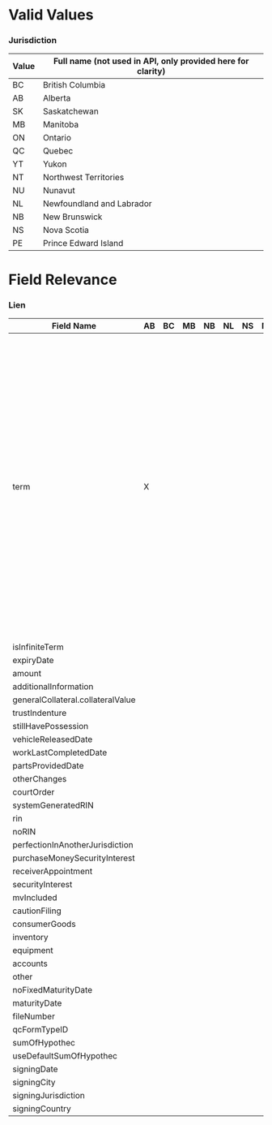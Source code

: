 # Valid Values
### Jurisdiction

| Value | Full name (not used in API, only provided here for clarity) |
| ----- | ----------------------------------------------------------- |
| BC | British Columbia |
| AB | Alberta |
| SK | Saskatchewan |
| MB | Manitoba |
| ON | Ontario |
| QC | Quebec |
| YT | Yukon |
| NT | Northwest Territories |
| NU | Nunavut |
| NL | Newfoundland and Labrador |
| NB | New Brunswick |
| NS | Nova Scotia |
| PE | Prince Edward Island |

# Field Relevance
### Lien
| Field Name | AB | BC | MB | NB | NL | NS | NT | NU | ON | PE | QC | SK | YT | Notes |
|---|---|---|---|---|---|---|---|---|---|---|---|---|---| --- |
| term | X | | | | | | | | | | | | | testing a pretty long note testing a pretty long note testing a pretty long note testing a pretty long note testing a pretty long note testing a pretty long note|
| isInfiniteTerm | | | | | | | | | | | | | |
| expiryDate | | | | | | | | | | | |
| amount | | | | | | | | | | | | | |
| additionalInformation | | | | | | | | | | | | | |
| generalCollateral.collateralValue | | | | | | | | | | | | | |
| trustIndenture | | | | | | | | | | | | | |
| stillHavePossession | | | | | | | | | | | | | |
| vehicleReleasedDate | | | | | | | | | | | | | |
| workLastCompletedDate | | | | | | | | | | | | | |
| partsProvidedDate | | | | | | | | | | | | | |
| otherChanges | | | | | | | | | | | | | |
| courtOrder | | | | | | | | | | | | | |
| systemGeneratedRIN | | | | | | | | | | | | | |
| rin | | | | | | | | | | | | | |
| noRIN | | | | | | | | | | | | | |
| perfectionInAnotherJurisdiction | | | | | | | | | | | | | |
| purchaseMoneySecurityInterest | | | | | | | | | | | | | |
| receiverAppointment | | | | | | | | | | | | | |
| securityInterest | | | | | | | | | | | | | |
| mvIncluded | | | | | | | | | | | | | |
| cautionFiling | | | | | | | | | | | | | |
| consumerGoods | | | | | | | | | | | | | |
| inventory | | | | | | | | | | | | | |
| equipment | | | | | | | | | | | | | |
| accounts | | | | | | | | | | | | | |
| other | | | | | | | | | | | | | |
| noFixedMaturityDate | | | | | | | | | | | | | |
| maturityDate | | | | | | | | | | | | | |
| fileNumber | | | | | | | | | | | | | |
| qcFormTypeID | | | | | | | | | | | | | |
| sumOfHypothec | | | | | | | | | | | | | |
| useDefaultSumOfHypothec | | | | | | | | | | | | | |
| signingDate | | | | | | | | | | | | | |
| signingCity | | | | | | | | | | | | | |
| signingJurisdiction | | | | | | | | | | | | | |
| signingCountry | | | | | | | | | | | | | |
